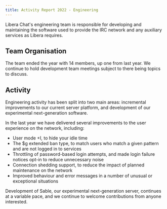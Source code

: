 ```yaml
---
title: Activity Report 2022 - Engineering
---
```


Libera Chat's engineering team is responsible for developing and maintaining
the software used to provide the IRC network and any auxiliary services as
Libera requires.

## Team Organisation

The team ended the year with 14 members, up one from last year. We continue to
hold development team meetings subject to there being topics to discuss.

## Activity

Engineering activity has been split into two main areas: incremental
improvements to our current server platform, and development of our
experimental next-generation software.

In the last year we have delivered several improvements to the user experience
on the network, including:

- User mode +I, to hide your idle time
- The $g extended ban type, to match users who match a given pattern and are
  not logged in to services
- Throttling of password-based login attempts, and made login failure notices
  opt-in to reduce unnecessary noise
- Connection shedding support, to reduce the impact of planned maintenance on
  the network
- Improved behaviour and error messages in a number of unusual or exceptional
  situations

Development of Sable, our experimental next-generation server, continues at a
variable pace, and we continue to welcome contributions from
anyone interested.
